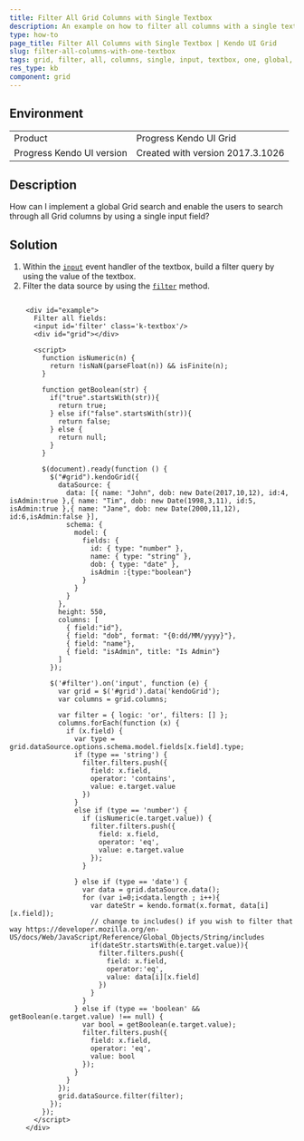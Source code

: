 ```yaml
---
title: Filter All Grid Columns with Single Textbox
description: An example on how to filter all columns with a single textbox in the Kendo UI Grid.
type: how-to
page_title: Filter All Columns with Single Textbox | Kendo UI Grid
slug: filter-all-columns-with-one-textbox
tags: grid, filter, all, columns, single, input, textbox, one, global, search, entire, whole
res_type: kb
component: grid
---
```


## Environment

<table>
 <tr>
  <td>Product</td>
  <td>Progress Kendo UI Grid</td>
 </tr>
 <tr>
  <td>Progress Kendo UI version</td>
  <td>Created with version 2017.3.1026</td>
 </tr>
</table>

## Description

How can I implement a global Grid search and enable the users to search through all Grid columns by using a single input field?

## Solution

1. Within the [`input`](https://developer.mozilla.org/en-US/docs/Web/Events/input) event handler of the textbox, build a filter query by using the value of the textbox.
1. Filter the data source by using the [`filter`](https://docs.telerik.com/kendo-ui/api/javascript/data/datasource/methods/filter) method.

```dojo

    <div id="example">
      Filter all fields:
      <input id='filter' class='k-textbox'/>
      <div id="grid"></div>

      <script>        
        function isNumeric(n) {
          return !isNaN(parseFloat(n)) && isFinite(n);
        }

        function getBoolean(str) {
          if("true".startsWith(str)){
            return true;
          } else if("false".startsWith(str)){
            return false;
          } else {
            return null;
          }          
        }

        $(document).ready(function () {
          $("#grid").kendoGrid({
            dataSource: {
              data: [{ name: "John", dob: new Date(2017,10,12), id:4, isAdmin:true },{ name: "Tim", dob: new Date(1998,3,11), id:5, isAdmin:true },{ name: "Jane", dob: new Date(2000,11,12), id:6,isAdmin:false }],
              schema: {
                model: {
                  fields: {
                    id: { type: "number" },
                    name: { type: "string" },
                    dob: { type: "date" },
                    isAdmin :{type:"boolean"}
                  }
                }
              }
            },
            height: 550,
            columns: [
              { field:"id"}, 
              { field: "dob", format: "{0:dd/MM/yyyy}"},
              { field: "name"},
              { field: "isAdmin", title: "Is Admin"}
            ]
          });

          $('#filter').on('input', function (e) {
            var grid = $('#grid').data('kendoGrid');
            var columns = grid.columns;

            var filter = { logic: 'or', filters: [] };
            columns.forEach(function (x) {
              if (x.field) {
                var type = grid.dataSource.options.schema.model.fields[x.field].type;
                if (type == 'string') {
                  filter.filters.push({
                    field: x.field,
                    operator: 'contains',
                    value: e.target.value
                  })
                }
                else if (type == 'number') {
                  if (isNumeric(e.target.value)) {
                    filter.filters.push({
                      field: x.field,
                      operator: 'eq',
                      value: e.target.value
                    });
                  }    

                } else if (type == 'date') {
                  var data = grid.dataSource.data();
                  for (var i=0;i<data.length ; i++){
                    var dateStr = kendo.format(x.format, data[i][x.field]); 
                    // change to includes() if you wish to filter that way https://developer.mozilla.org/en-US/docs/Web/JavaScript/Reference/Global_Objects/String/includes
                    if(dateStr.startsWith(e.target.value)){ 
                      filter.filters.push({
                        field: x.field,
                        operator:'eq',
                        value: data[i][x.field]
                      })
                    }
                  }
                } else if (type == 'boolean' && getBoolean(e.target.value) !== null) {
                  var bool = getBoolean(e.target.value);
                  filter.filters.push({
                    field: x.field,
                    operator: 'eq',
                    value: bool
                  });
                }               
              }
            });
            grid.dataSource.filter(filter);
          });
        });
      </script>
    </div>
```
